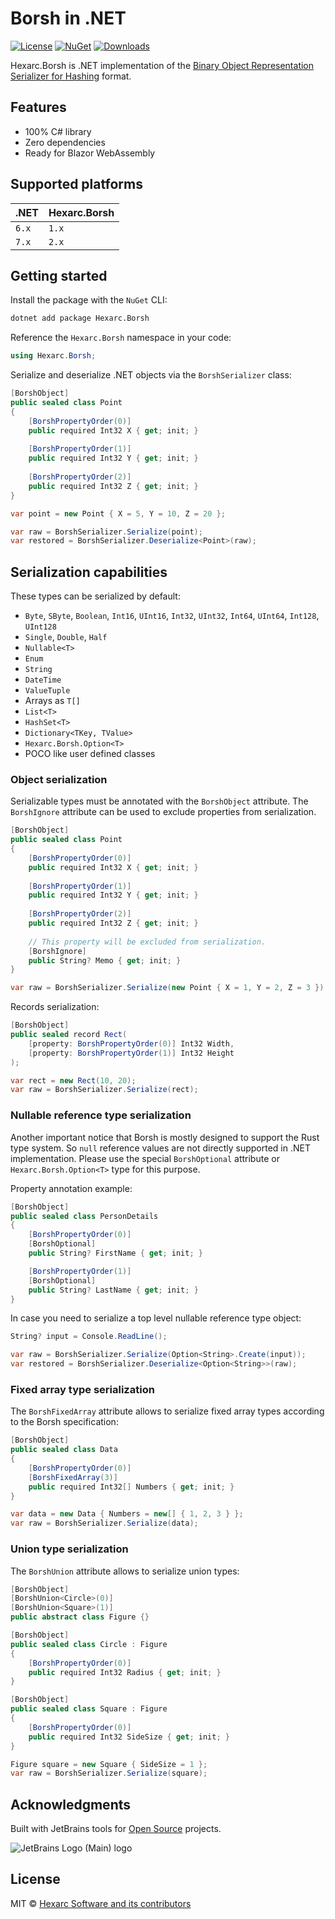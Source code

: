 # Borsh in .NET
[![License](http://img.shields.io/:license-mit-blue.svg)](http://badges.mit-license.org) 
[![NuGet](https://img.shields.io/nuget/v/Hexarc.Borsh.svg)](https://www.nuget.org/packages/Hexarc.Borsh)
[![Downloads](http://img.shields.io/nuget/dt/Hexarc.Borsh.svg)](https://www.nuget.org/packages/Hexarc.Borsh)

Hexarc.Borsh is .NET implementation of the [Binary Object Representation Serializer for Hashing](https://borsh.io/) format.

## Features
* 100% C# library
* Zero dependencies
* Ready for Blazor WebAssembly

## Supported platforms
| .NET  | Hexarc.Borsh |
|-------|--------------|
| `6.x` | `1.x`        |
| `7.x` | `2.x`        |

## Getting started

Install the package with the `NuGet` CLI:
```sh
dotnet add package Hexarc.Borsh
```

Reference the `Hexarc.Borsh` namespace in your code:
```cs
using Hexarc.Borsh;
```

Serialize and deserialize .NET objects via the `BorshSerializer` class:
```cs
[BorshObject]
public sealed class Point
{
    [BorshPropertyOrder(0)]
    public required Int32 X { get; init; }
    
    [BorshPropertyOrder(1)]
    public required Int32 Y { get; init; }
    
    [BorshPropertyOrder(2)]
    public required Int32 Z { get; init; }
}

var point = new Point { X = 5, Y = 10, Z = 20 };

var raw = BorshSerializer.Serialize(point);
var restored = BorshSerializer.Deserialize<Point>(raw);
```

## Serialization capabilities
These types can be serialized by default:
* `Byte`, `SByte`, `Boolean`, `Int16`, `UInt16`, `Int32`, `UInt32`, `Int64`, `UInt64`, `Int128`, `UInt128`
* `Single`, `Double`, `Half`
* `Nullable<T>`
* `Enum`
* `String`
* `DateTime`
* `ValueTuple`
* Arrays as `T[]`
* `List<T>`
* `HashSet<T>`
* `Dictionary<TKey, TValue>`
* `Hexarc.Borsh.Option<T>`
* POCO like user defined classes

### Object serialization
Serializable types must be annotated with the `BorshObject` attribute. 
The `BorshIgnore` attribute can be used to exclude properties from serialization.
```cs
[BorshObject]
public sealed class Point
{
    [BorshPropertyOrder(0)]
    public required Int32 X { get; init; }
    
    [BorshPropertyOrder(1)]
    public required Int32 Y { get; init; }
    
    [BorshPropertyOrder(2)]
    public required Int32 Z { get; init; }
    
    // This property will be excluded from serialization.
    [BorshIgnore]
    public String? Memo { get; init; }
}

var raw = BorshSerializer.Serialize(new Point { X = 1, Y = 2, Z = 3 });
```

Records serialization:
```cs
[BorshObject]
public sealed record Rect(
    [property: BorshPropertyOrder(0)] Int32 Width,
    [property: BorshPropertyOrder(1)] Int32 Height
);

var rect = new Rect(10, 20);
var raw = BorshSerializer.Serialize(rect);
```

### Nullable reference type serialization
Another important notice that Borsh is mostly designed to support the Rust
type system. So `null` reference values are not directly supported in .NET implementation.
Please use the special `BorshOptional` attribute or `Hexarc.Borsh.Option<T>` type for this purpose.

Property annotation example:
```cs
[BorshObject]
public sealed class PersonDetails
{
    [BorshPropertyOrder(0)]
    [BorshOptional]
    public String? FirstName { get; init; }

    [BorshPropertyOrder(1)]
    [BorshOptional]
    public String? LastName { get; init; }
}
```
In case you need to serialize a top level nullable reference type object:
```cs
String? input = Console.ReadLine();

var raw = BorshSerializer.Serialize(Option<String>.Create(input));
var restored = BorshSerializer.Deserialize<Option<String>>(raw);
```

### Fixed array type serialization
The `BorshFixedArray` attribute allows to serialize fixed array types according 
to the Borsh specification:
```cs
[BorshObject]
public sealed class Data
{
    [BorshPropertyOrder(0)]
    [BorshFixedArray(3)]
    public required Int32[] Numbers { get; init; }
}

var data = new Data { Numbers = new[] { 1, 2, 3 } };
var raw = BorshSerializer.Serialize(data);
```

### Union type serialization
The `BorshUnion` attribute allows to serialize union types:
```cs
[BorshObject]
[BorshUnion<Circle>(0)]
[BorshUnion<Square>(1)]
public abstract class Figure {}

[BorshObject]
public sealed class Circle : Figure
{
    [BorshPropertyOrder(0)]
    public required Int32 Radius { get; init; }
}

[BorshObject]
public sealed class Square : Figure
{
    [BorshPropertyOrder(0)]
    public required Int32 SideSize { get; init; }
}

Figure square = new Square { SideSize = 1 };
var raw = BorshSerializer.Serialize(square);
```

## Acknowledgments
Built with JetBrains tools for [Open Source](https://jb.gg/OpenSourceSupport) projects.

![JetBrains Logo (Main) logo](https://resources.jetbrains.com/storage/products/company/brand/logos/jb_beam.svg)

## License
MIT © [Hexarc Software and its contributors](https://github.com/hexarc-software)
